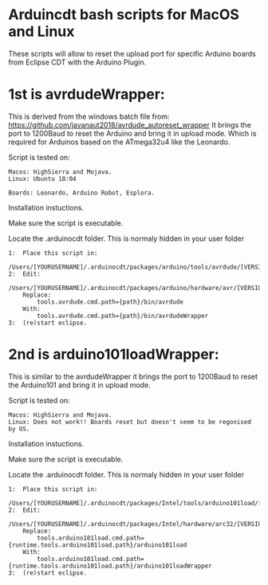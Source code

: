 # Arduincdt bash scripts for MacOS and Linux
These scripts will allow to reset the upload port for specific Arduino boards from Eclipse CDT with the Arduino Plugin.

# 1st is avrdudeWrapper:

This is derived from the windows batch file from: https://github.com/javanaut2018/avrdude_autoreset_wrapper
It brings the port to 1200Baud to reset the Arduino and bring it in upload mode. Which is required for Arduinos based on the ATmega32u4 like the Leonardo.

Script is tested on:

	Macos: HighSierra and Mojava.
	Linux: Ubuntu 18:04
	
	Boards: Leonardo, Arduino Robot, Esplora.

Installation instuctions.

Make sure the script is executable.

Locate the .arduinocdt folder. This is normaly hidden in your user folder

	1:	Place this script in:
		/Users/[YOURUSERNAME]/.arduinocdt/packages/arduino/tools/avrdude/[VERSION]/bin
	2:	Edit:
		/Users/[YOURUSERNAME]/.arduinocdt/packages/arduino/hardware/avr/[VERSION]/platform.txt
		Replace:
			tools.avrdude.cmd.path={path}/bin/avrdude
		With:
			tools.avrdude.cmd.path={path}/bin/avrdudeWrapper
	3:	(re)start eclipse.


# 2nd is arduino101loadWrapper:

This is similar to the avrdudeWrapper it brings the port to 1200Baud to reset the Arduino101 and bring it in upload mode.

Script is tested on:

	Macos: HighSierra and Mojava.
	Linux: Does not work!! Boards reset but doesn't seem to be regonised by OS.

Installation instuctions.

Make sure the script is executable.

Locate the .arduinocdt folder. This is normaly hidden in your user folder

	1:	Place this script in:
		/Users/[YOURUSERNAME]/.arduinocdt/packages/Intel/tools/arduino101load/[VERSION]/
	2:	Edit:
		/Users/[YOURUSERNAME]/.arduinocdt/packages/Intel/hardware/arc32/[VERSION]/platform.txt
		Replace:
			tools.arduino101load.cmd.path={runtime.tools.arduino101load.path}/arduino101load
		With:
			tools.arduino101load.cmd.path={runtime.tools.arduino101load.path}/arduino101loadWrapper
	3:	(re)start eclipse.
